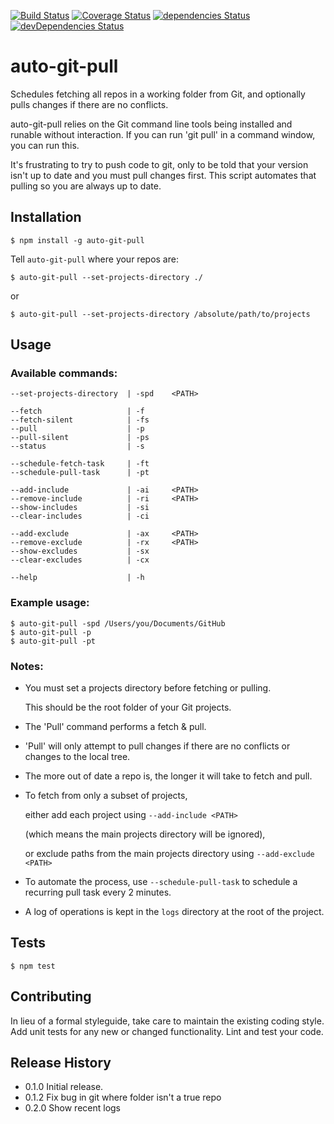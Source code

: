 [![Build Status](https://travis-ci.org/alexc155/auto-git-pull.svg?branch=master)](https://travis-ci.org/alexc155/auto-git-pull)
[![Coverage Status](https://coveralls.io/repos/github/alexc155/auto-git-pull/badge.svg?branch=master)](https://coveralls.io/github/alexc155/auto-git-pull?branch=master)
[![dependencies Status](https://david-dm.org/alexc155/auto-git-pull/status.svg)](https://david-dm.org/alexc155/auto-git-pull)
[![devDependencies Status](https://david-dm.org/alexc155/auto-git-pull/dev-status.svg)](https://david-dm.org/alexc155/auto-git-pull?type=dev)

# auto-git-pull

Schedules fetching all repos in a working folder from Git, and optionally pulls changes if there are no conflicts.

auto-git-pull relies on the Git command line tools being installed and runable without interaction. If you can run 'git pull' in a command window, you can run this.

It's frustrating to try to push code to git, only to be told that your version isn't up to date and you must pull changes first. This script automates that pulling so you are always up to date.

## Installation

```
$ npm install -g auto-git-pull
```

Tell `auto-git-pull` where your repos are:

```
$ auto-git-pull --set-projects-directory ./
```

or

```
$ auto-git-pull --set-projects-directory /absolute/path/to/projects
```

## Usage

### Available commands:

    --set-projects-directory  | -spd    <PATH>

    --fetch                   | -f
    --fetch-silent            | -fs
    --pull                    | -p
    --pull-silent             | -ps
    --status                  | -s

    --schedule-fetch-task     | -ft
    --schedule-pull-task      | -pt

    --add-include             | -ai     <PATH>
    --remove-include          | -ri     <PATH>
    --show-includes           | -si
    --clear-includes          | -ci

    --add-exclude             | -ax     <PATH>
    --remove-exclude          | -rx     <PATH>
    --show-excludes           | -sx
    --clear-excludes          | -cx

    --help                    | -h

### Example usage:

    $ auto-git-pull -spd /Users/you/Documents/GitHub
    $ auto-git-pull -p
    $ auto-git-pull -pt

### Notes:

* You must set a projects directory before fetching or pulling.
    
    This should be the root folder of your Git projects.

* The 'Pull' command performs a fetch & pull.
  
* 'Pull' will only attempt to pull changes if there are no conflicts or changes to the local tree.

* The more out of date a repo is, the longer it will take to fetch and pull.

* To fetch from only a subset of projects,

    either add each project using `--add-include <PATH>`

    (which means the main projects directory will be ignored),

    or exclude paths from the main projects directory using `--add-exclude <PATH>`

* To automate the process, use `--schedule-pull-task` to schedule a recurring pull task every 2 minutes.

* A log of operations is kept in the `logs` directory at the root of the project.

## Tests

```
$ npm test
```

## Contributing

In lieu of a formal styleguide, take care to maintain the existing coding style.
Add unit tests for any new or changed functionality. Lint and test your code.

## Release History

- 0.1.0 Initial release.
- 0.1.2 Fix bug in git where folder isn't a true repo
- 0.2.0 Show recent logs
